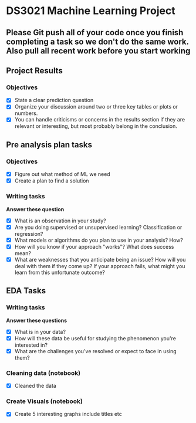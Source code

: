# DS3021 Machine Learning Project

## Please Git push all of your code once you finish completing a task so we don't do the same work. Also pull all recent work before you start working

## Project Results
### Objectives
- [x]  State a clear prediction question
- [x]  Organize your discussion around two or three key tables or plots or numbers.
- [x]  You can handle criticisms or concerns in the results section if they are relevant or interesting, but most probably belong in the conclusion.

## Pre analysis plan tasks
### Objectives 
- [X] Figure out what method of ML we need
- [X] Create a plan to find a solution
### Writing tasks
**Answer these question** 
- [X] What is an observation in your study?
- [X] Are you doing supervised or unsupervised learning? Classification or regression?
- [X] What models or algorithms do you plan to use in your analysis? How?
- [X] How will you know if your approach "works"? What does success mean?
- [X] What are weaknesses that you anticipate being an issue? How will you deal with them if they come up? If your approach fails, what might you learn from this unfortunate outcome?

## EDA Tasks 
### Writing tasks
**Answer these questions**
- [x] What is in your data?
- [x] How will these data be useful for studying the phenomenon you're interested in?
- [x] What are the challenges you've resolved or expect to face in using them?

### Cleaning data (notebook)
- [x] Cleaned the data

### Create Visuals (notebook)
- [x] Create 5 interesting graphs include titles etc
